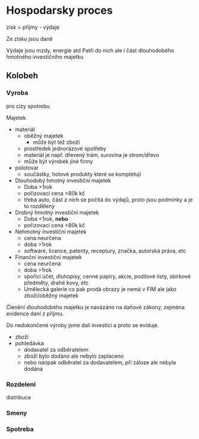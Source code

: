 # Hospodarsky proces

zisk = příjmy - výdaje

Ze zisku jsou daně

Výdaje jsou mzdy, energie atd
Patří do nich ale i část dlouhodobého hmotného investičního majetku

## Kolobeh 

### Vyroba

pro cizy spotrebu

Majetek
- materiál
	- oběžný majetek
		- může být též zboží
	- prostředek jednorázové spotřeby
	- materiál je např. dřevený trám, surovina je strom/dřevo 
	- může být výrobek jiné firmy
- polotovar
	- součástky, hotové produkty které se kompletují
- Dlouhodobý hmotný investiční majetek
	- Doba >1rok
	- pořizovací cena >80k kč
	- třeba auto, část z nich se počítá do výdajů, proto jsou podmínky a je to rozdělený
- Drobný hmotný investiční majetek
	- Doba <1rok, **nebo**
	- pořizovací cena <80k kč
- Nehmotný investiční majetek
	- cena neurčena
	- doba >1rok
	- software, licence, patenty, receptury, značka, autorská práva, etc
- Finanční investiční majetek
	- cena neurčena
	- doba >1rok
	- spořící účet, dluhopisy, cenné papíry, akcie, podílové listy, sbírkové předměty, drahé kovy, etc
	- Umělecká galerie co pak prodá obrazy je nemá v FIM ale jako zboží/oběžný majetek

Členění dlouhodobého majetku je navázáno na daňové zákony, zejména evidence daní z příjmu.

Do nedokončené výroby jsme dali investici a proto se eviduje.

- zboží
- pohledávka
	- dodavatel za odběratelem
	- zboží bylo dodáno ale nebylo zaplaceno
	- nebo naopak odběratel za dodavatelem, pří záloze ale nebyla dodána

### Rozdeleni
distribuce
### Smeny

### Spotreba
